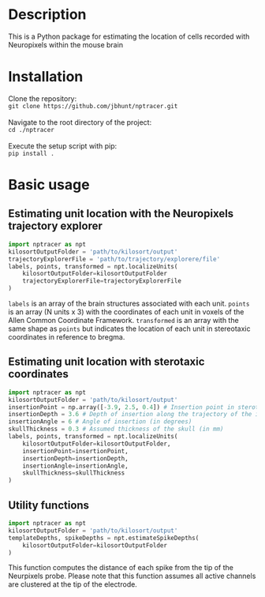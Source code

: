 # Description
This is a Python package for estimating the location of cells recorded with Neuropixels within the mouse brain

# Installation
Clone the repository:<br />
`git clone https://github.com/jbhunt/nptracer.git`<br />
<br />
Navigate to the root directory of the project:<br />
`cd ./nptracer`<br />
<br />
Execute the setup script with pip:<br />
`pip install .`

# Basic usage
## Estimating unit location with the Neuropixels trajectory explorer
```Python
import nptracer as npt
kilosortOutputFolder = 'path/to/kilosort/output'
trajectoryExplorerFile = 'path/to/trajectory/explorere/file'
labels, points, transformed = npt.localizeUnits(
    kilosortOutputFolder=kilosortOutputFolder
    trajectoryExplorerFile=trajectoryExplorerFile
)
```
`labels` is an array of the brain structures associated with each unit. `points`
is an array (N units x 3) with the coordinates of each unit in voxels of the
Allen Common Coordinate Framework. `transformed` is an array with the same shape
as `points` but indicates the location of each unit in stereotaxic coordinates
in reference to bregma.<br />
## Estimating unit location with sterotaxic coordinates
```Python
import nptracer as npt
kilosortOutputFolder = 'path/to/kilosort/output'
insertionPoint = np.array([-3.9, 2.5, 0.4]) # Insertion point in sterotaxic coordinates (AP, ML, DV) in mm
insertionDepth = 3.6 # Depth of insertion along the trajectory of the insertion (in mm)
insertionAngle = 6 # Angle of insertion (in degrees)
skullThickness = 0.3 # Assumed thickness of the skull (in mm)
labels, points, transformed = npt.localizeUnits(
    kilosortOutputFolder=kilosortOutputFolder,
    insertionPoint=insertionPoint,
    insertionDepth=insertionDepth,
    insertionAngle=insertionAngle,
    skullThickness=skullThickness
)
```
## Utility functions
```Python
import nptracer as npt
kilosortOutputFolder = 'path/to/kilosort/output'
templateDepths, spikeDepths = npt.estimateSpikeDepths(
    kilosortOutputFolder=kilosortOutputFolder
)
```
This function computes the distance of each spike from the tip of the Neurpixels
probe. Please note that this function assumes all active channels are clustered
at the tip of the electrode.